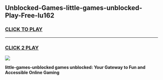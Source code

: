 
## Unblocked-Games-little-games-unblocked-Play-Free-lu162
<h3>
<a href="https://premium76.site?title=little-games-unblocked&ref=17A">CLICK TO PLAY</a></h3>
<hr>

<h3>
<a href="https://premium76.site?title=little-games-unblocked&ref=17A">CLICK 2 PLAY</a>
  
</h3>

<a href="https://premium76.site?title=little-games-unblocked&ref=17A"><img src="https://clearcache.store/games.png"></a>


**little-games-unblocked games unblocked: Your Gateway to Fun and Accessible Online Gaming**
